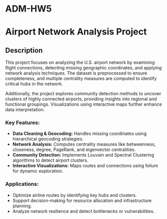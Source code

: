 # ADM-HW5

# Airport Network Analysis Project

## Description
This project focuses on analyzing the U.S. airport network by examining flight connections, detecting missing geographic coordinates, and applying network analysis techniques. The dataset is preprocessed to ensure completeness, and multiple centrality measures are computed to identify critical hubs in the network.

Additionally, the project explores community detection methods to uncover clusters of highly connected airports, providing insights into regional and functional groupings. Visualizations using interactive maps further enhance data interpretation.

### Key Features:
- **Data Cleaning & Geocoding:** Handles missing coordinates using hierarchical geocoding strategies.
- **Network Analysis:** Computes centrality measures like betweenness, closeness, degree, PageRank, and eigenvector centralities.
- **Community Detection:** Implements Louvain and Spectral Clustering algorithms to detect airport clusters.
- **Interactive Visualizations:** Maps routes and connections using folium for dynamic exploration.

### Applications:
- Optimize airline routes by identifying key hubs and clusters.
- Support decision-making for resource allocation and infrastructure planning.
- Analyze network resilience and detect bottlenecks or vulnerabilities.
